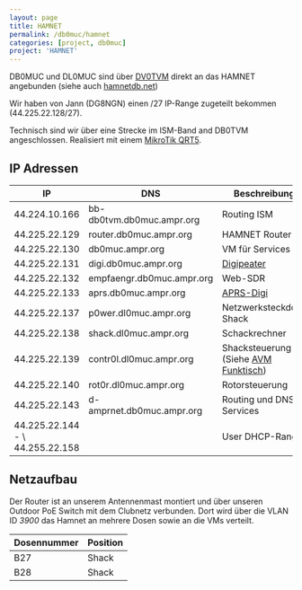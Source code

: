 ```yaml
---
layout: page
title: HAMNET
permalink: /db0muc/hamnet
categories: [project, db0muc]
project: 'HAMNET'
---
```


DB0MUC und DL0MUC sind über [DV0TVM](http://hamnetdb.net/?m=as&q=db0tvm) direkt an das HAMNET angebunden (siehe auch [hamnetdb.net](http://hamnetdb.net/?m=as&q=db0muc))

Wir haben von Jann (DG8NGN) einen /27 IP-Range zugeteilt bekommen (44.225.22.128/27).

Technisch sind wir über eine Strecke im ISM-Band and DB0TVM angeschlossen. Realisiert mit einem [MikroTik QRT5](https://routerboard.com/rb911g-5hpnd-qrt).

## IP Adressen

| IP            | DNS                        | Beschreibung                                               | aktiv |
| ------------- | -------------------------- | ---------------------------------------------------------- | ----- |
| 44.224.10.166 | bb-db0tvm.db0muc.ampr.org  | Routing ISM                                                | ja    |
| 44.225.22.129 | router.db0muc.ampr.org     | HAMNET Router                                              | ja    |
| 44.225.22.130 | db0muc.ampr.org            | VM für Services                                            | ja    |
| 44.225.22.131 | digi.db0muc.ampr.org       | [Digipeater](/db0muc/digipeater.html)                      | nein  |
| 44.225.22.132 | empfaengr.db0muc.ampr.org  | Web-SDR                                                    | nein  |
| 44.225.22.133 | aprs.db0muc.ampr.org       | [APRS-Digi](/db0muc/aprs.html)                             | ja    |
| 44.225.22.137 | p0wer.dl0muc.ampr.org      | Netzwerksteckdose Shack                                    | nein  |
| 44.225.22.138 | shack.dl0muc.ampr.org      | Schackrechner                                              | -
| 44.225.22.139 | contr0l.dl0muc.ampr.org    | Shacksteuerung (Siehe [AVM Funktisch](/projects/avm.html)) | nein  |
| 44.225.22.140 | rot0r.dl0muc.ampr.org      | Rotorsteuerung                                             | nein  |
| 44.225.22.143 | d-amprnet.db0muc.ampr.org  | Routing und DNS Services                                   | ja    |
| 44.225.22.144 - \\ 44.255.22.158 |         | User DHCP-Range                                            | -     |


## Netzaufbau

Der Router ist an unserem Antennenmast montiert und über unseren Outdoor PoE Switch mit dem Clubnetz verbunden. Dort wird über die VLAN ID *3900* das Hamnet an mehrere Dosen sowie an die VMs verteilt.

| Dosennummer | Position |
| ----------- | -------- |
| B27         | Shack    |
| B28         | Shack    |